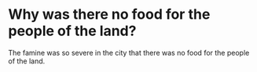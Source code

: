 # Why was there no food for the people of the land?

The famine was so severe in the city that there was no food for the people of the land.
